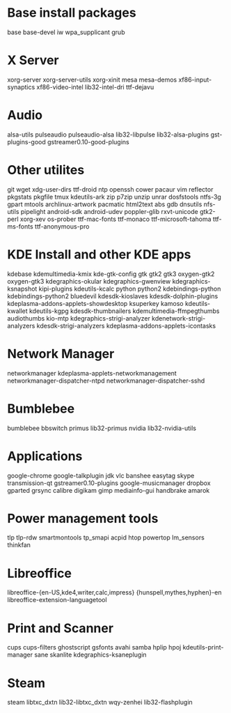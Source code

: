 # Base install packages
base base-devel iw wpa_supplicant grub

# X Server
xorg-server xorg-server-utils xorg-xinit mesa mesa-demos xf86-input-synaptics xf86-video-intel lib32-intel-dri ttf-dejavu

# Audio
alsa-utils pulseaudio pulseaudio-alsa lib32-libpulse lib32-alsa-plugins gst-plugins-good gstreamer0.10-good-plugins

# Other utilites
git wget xdg-user-dirs ttf-droid ntp openssh cower pacaur vim reflector pkgstats pkgfile tmux kdeutils-ark zip p7zip unzip unrar dosfstools ntfs-3g gpart mtools archlinux-artwork pacmatic html2text abs gdb dnsutils nfs-utils pipelight android-sdk android-udev poppler-glib rxvt-unicode gtk2-perl xorg-xev os-prober ttf-mac-fonts ttf-monaco ttf-microsoft-tahoma ttf-ms-fonts ttf-anonymous-pro

# KDE Install and other KDE apps
kdebase kdemultimedia-kmix kde-gtk-config gtk gtk2 gtk3 oxygen-gtk2 oxygen-gtk3 kdegraphics-okular kdegraphics-gwenview kdegraphics-ksnapshot kipi-plugins kdeutils-kcalc python python2 kdebindings-python kdebindings-python2 bluedevil kdesdk-kioslaves kdesdk-dolphin-plugins kdeplasma-addons-applets-showdesktop ksuperkey kamoso kdeutils-kwallet kdeutils-kgpg kdesdk-thumbnailers kdemultimedia-ffmpegthumbs audiothumbs kio-mtp kdegraphics-strigi-analyzer kdenetwork-strigi-analyzers kdesdk-strigi-analyzers kdeplasma-addons-applets-icontasks

# Network Manager
networkmanager kdeplasma-applets-networkmanagement networkmanager-dispatcher-ntpd networkmanager-dispatcher-sshd

# Bumblebee
bumblebee bbswitch primus lib32-primus nvidia lib32-nvidia-utils 

# Applications
google-chrome google-talkplugin jdk vlc banshee easytag skype transmission-qt gstreamer0.10-plugins google-musicmanager dropbox gparted grsync calibre digikam gimp mediainfo-gui handbrake amarok

# Power management tools
tlp tlp-rdw smartmontools tp_smapi acpid htop powertop lm_sensors thinkfan

# Libreoffice
libreoffice-{en-US,kde4,writer,calc,impress} {hunspell,mythes,hyphen}-en libreoffice-extension-languagetool

# Print and Scanner
cups cups-filters ghostscript gsfonts avahi samba hplip hpoj kdeutils-print-manager sane skanlite kdegraphics-ksaneplugin

# Steam
steam libtxc_dxtn lib32-libtxc_dxtn wqy-zenhei lib32-flashplugin
